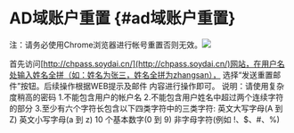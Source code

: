 # AD域账户重置 {#ad域账户重置}

注：请务必使用Chrome浏览器进行帐号重置否则无效。![](https://ws2.sinaimg.cn/large/006tNc79ly1fj2xk2cmetj31c20qvacp.jpg)

首先访问[http://chpass.soydai.cn/](http://chpass.soydai.cn/)网站，在用户名处输入姓名全拼（如：姓名为张三，姓名全拼为zhangsan）， 选择“发送重置邮件”按钮。后续操作根据WEB提示及邮件 内容进行操作即可。 说明：请使用复杂度稍高的密码 1.不能包含用户的帐户名 2.不能包含用户姓名中超过两个连续字符的部分 3.至少有六个字符长包含以下四类字符中的三类字符: 英文大写字母\(A 到 Z\) 英文小写字母\(a 到 z\) 10 个基本数字\(0 到 9\) 非字母字符\(例如 !、$、\#、%\)

